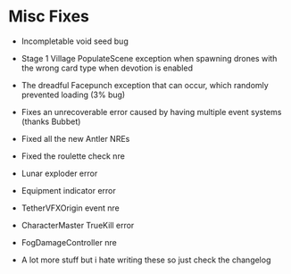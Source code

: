 # Misc Fixes

- Incompletable void seed bug
- Stage 1 Village PopulateScene exception when spawning drones with the wrong card type when devotion is enabled
- The dreadful Facepunch exception that can occur, which randomly prevented loading (3% bug)
- Fixes an unrecoverable error caused by having multiple event systems (thanks Bubbet)

- Fixed all the new Antler NREs
- Fixed the roulette check nre
- Lunar exploder error
- Equipment indicator error
- TetherVFXOrigin event nre
- CharacterMaster TrueKill error
- FogDamageController nre

- A lot more stuff but i hate writing these so just check the changelog
